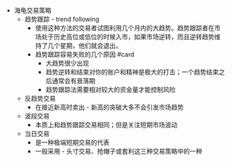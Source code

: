 - 海龟交易策略  
	- 趋势跟踪 - trend following  
		- 使用这种方法的交易者试图利用几个月内的大趋势。趋势跟踪者在市场处于历史高位或低位的时候入市，如果市场逆转，而且逆转趋势维持了几个星期，他们就会退出。  
		- 趋势跟踪容易失败的几个原因 #card  
			- 大趋势很少出现  
			- 趋势逆转和结束对你的账户和精神是极大的打击；一个趋势结束之后通常会有衰落期  
			- 趋势跟踪法需要相对较大的资金量才能控制风险  
	- 反趋势交易  
		- 在接近新高时卖出 - 新高的突破大多不会引发市场趋势  
	- 波段交易  
		- 本质上和趋势跟踪交易相同；但是关注短期市场波动  
	- 当日交易  
		- 是一种极端短期交易的代表  
		- 一般采用 - 头寸交易、抢帽子或套利这三种交易策略中的一种  